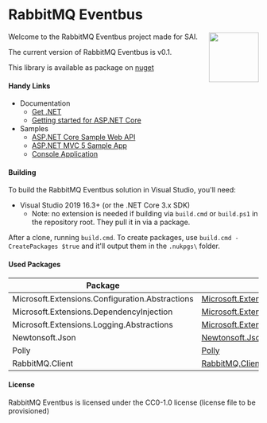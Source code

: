﻿# RabbitMQ Eventbus

[<img align="right" width="100px" src="https://avatars.githubusercontent.com/u/90261798?s=200&v=4" />](https://github.com/SAI-GH-ORG)

Welcome to the RabbitMQ Eventbus project made for SAI.

The current version of RabbitMQ Eventbus is v0.1.

This library is available as package on [nuget](https://www.nuget.org/packages/RabbitEventbus)

#### Handy Links

* Documentation
  * [Get .NET](https://dotnet.microsoft.com/download/dotnet)
  * [Getting started for ASP.NET Core](https://dotnet.microsoft.com/learn/dotnet/hello-world-tutorial/intro)
* Samples
  * [ASP.NET Core Sample Web API](https://docs.microsoft.com/en-us/aspnet/core/tutorials/first-web-api)
  * [ASP.NET MVC 5 Sample App](https://docs.microsoft.com/en-us/aspnet/core/tutorials/first-mvc-app/start-mvc)
  * [Console Application](https://docs.microsoft.com/en-us/dotnet/core/tutorials/with-visual-studio)

#### Building
To build the RabbitMQ Eventbus solution in Visual Studio, you'll need:
- Visual Studio 2019 16.3+ (or the .NET Core 3.x SDK)
  - Note: no extension is needed if building via `build.cmd` or `build.ps1` in the repository root. They pull it in via a package.

After a clone, running `build.cmd`. To create packages, use `build.cmd -CreatePackages $true` and it'll output them in the `.nukpgs\` folder.

#### Used Packages

| Package | Nuget link |
| ------- | ---- |
| Microsoft.Extensions.Configuration.Abstractions | [Microsoft.Extensions.Configuration.Abstractions](https://www.nuget.org/packages/Microsoft.Extensions.Configuration.Abstractions/5.0.0) |
| Microsoft.Extensions.DependencyInjection | [Microsoft.Extensions.DependencyInjection](https://www.nuget.org/packages/Microsoft.Extensions.DependencyInjection/5.0.2) |
| Microsoft.Extensions.Logging.Abstractions | [Microsoft.Extensions.Logging.Abstractions](https://www.nuget.org/packages/Microsoft.Extensions.Logging.Abstractions/5.0.0) |
| Newtonsoft.Json | [Newtonsoft.Json](https://www.nuget.org/packages/Newtonsoft.Json/13.0.1) |
| Polly | [Polly](https://www.nuget.org/packages/Polly/7.2.2) |
| RabbitMQ.Client | [RabbitMQ.Client](https://www.nuget.org/packages/RabbitMQ.Client/6.2.2) |
<!-- Gen script inspiration: https://gist.github.com/NickCraver/33a825aca1fd0893ea019976a2f98850 -->

#### License
RabbitMQ Eventbus is licensed under the CC0-1.0 license (license file to be provisioned)
